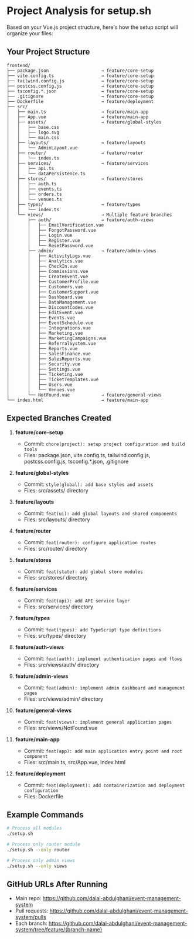 # Project Analysis for setup.sh

Based on your Vue.js project structure, here's how the setup script will organize your files:

## Your Project Structure
```
frontend/
├── package.json                    → feature/core-setup
├── vite.config.ts                  → feature/core-setup
├── tailwind.config.js              → feature/core-setup
├── postcss.config.js               → feature/core-setup
├── tsconfig.*.json                 → feature/core-setup
├── .gitignore                      → feature/core-setup
├── Dockerfile                      → feature/deployment
├── src/
│   ├── main.ts                     → feature/main-app
│   ├── App.vue                     → feature/main-app
│   ├── assets/                     → feature/global-styles
│   │   ├── base.css
│   │   ├── logo.svg
│   │   └── main.css
│   ├── layouts/                    → feature/layouts
│   │   └── AdminLayout.vue
│   ├── router/                     → feature/router
│   │   └── index.ts
│   ├── services/                   → feature/services
│   │   ├── api.ts
│   │   └── dataPersistence.ts
│   ├── stores/                     → feature/stores
│   │   ├── auth.ts
│   │   ├── events.ts
│   │   ├── orders.ts
│   │   └── venues.ts
│   ├── types/                      → feature/types
│   │   └── index.ts
│   └── views/                      → Multiple feature branches
│       ├── auth/                   → feature/auth-views
│       │   ├── EmailVerification.vue
│       │   ├── ForgotPassword.vue
│       │   ├── Login.vue
│       │   ├── Register.vue
│       │   └── ResetPassword.vue
│       ├── admin/                  → feature/admin-views
│       │   ├── ActivityLogs.vue
│       │   ├── Analytics.vue
│       │   ├── CheckIn.vue
│       │   ├── Commissions.vue
│       │   ├── CreateEvent.vue
│       │   ├── CustomerProfile.vue
│       │   ├── Customers.vue
│       │   ├── CustomerSupport.vue
│       │   ├── Dashboard.vue
│       │   ├── DataManagement.vue
│       │   ├── DiscountCodes.vue
│       │   ├── EditEvent.vue
│       │   ├── Events.vue
│       │   ├── EventSchedule.vue
│       │   ├── Integrations.vue
│       │   ├── Marketing.vue
│       │   ├── MarketingCampaigns.vue
│       │   ├── ReferralSystem.vue
│       │   ├── Reports.vue
│       │   ├── SalesFinance.vue
│       │   ├── SalesReports.vue
│       │   ├── Security.vue
│       │   ├── Settings.vue
│       │   ├── Ticketing.vue
│       │   ├── TicketTemplates.vue
│       │   ├── Users.vue
│       │   └── Venues.vue
│       └── NotFound.vue            → feature/general-views
└── index.html                      → feature/main-app
```

## Expected Branches Created

1. **feature/core-setup**
   - Commit: `chore(project): setup project configuration and build tools`
   - Files: package.json, vite.config.ts, tailwind.config.js, postcss.config.js, tsconfig.*.json, .gitignore

2. **feature/global-styles**
   - Commit: `style(global): add base styles and assets`
   - Files: src/assets/ directory

3. **feature/layouts**
   - Commit: `feat(ui): add global layouts and shared components`
   - Files: src/layouts/ directory

4. **feature/router**
   - Commit: `feat(router): configure application routes`
   - Files: src/router/ directory

5. **feature/stores**
   - Commit: `feat(state): add global store modules`
   - Files: src/stores/ directory

6. **feature/services**
   - Commit: `feat(api): add API service layer`
   - Files: src/services/ directory

7. **feature/types**
   - Commit: `feat(types): add TypeScript type definitions`
   - Files: src/types/ directory

8. **feature/auth-views**
   - Commit: `feat(auth): implement authentication pages and flows`
   - Files: src/views/auth/ directory

9. **feature/admin-views**
   - Commit: `feat(admin): implement admin dashboard and management pages`
   - Files: src/views/admin/ directory

10. **feature/general-views**
    - Commit: `feat(views): implement general application pages`
    - Files: src/views/NotFound.vue

11. **feature/main-app**
    - Commit: `feat(app): add main application entry point and root component`
    - Files: src/main.ts, src/App.vue, index.html

12. **feature/deployment**
    - Commit: `feat(deployment): add containerization and deployment configuration`
    - Files: Dockerfile

## Example Commands

```bash
# Process all modules
./setup.sh

# Process only router module
./setup.sh --only router

# Process only admin views
./setup.sh --only views
```

## GitHub URLs After Running

- Main repo: https://github.com/dalal-abdulghani/event-management-system
- Pull requests: https://github.com/dalal-abdulghani/event-management-system/pulls
- Each branch: https://github.com/dalal-abdulghani/event-management-system/tree/feature/{branch-name}
